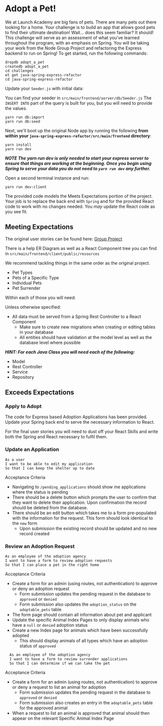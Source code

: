 # Adopt a Pet!

We at Launch Academy are big fans of pets. There are many pets out there looking for a home. Your challenge is to build an app that allows good pets to find their ultimate destination! Wait... does this seem familiar? It should! This challenge will serve as an assessment of what you've learned throughout the program, with an emphasis on Spring. You will be taking your work from the Node Group Project and refactoring the Express backend to run on Spring! To get started, run the following commands:

```no-highlight
dropdb adopt_a_pet
createdb adopt_a_pet
cd challenges
et get java-spring-express-refactor
cd java-spring-express-refactor
```

Update your `Seeder.js` with initial data:

You can find your seeder in `src/main/frontend/server/db/Seeder.js`
The `INSERT INTO` part of the query is built for you, but you will need to provide the values.

```no-highlight
yarn run db:import
yarn run db:seed
```

Next, we'll boot up the original Node app by running the following **from within your `java-spring-express-refactor/src/main/frontend` directory**:


```no-highlight
yarn install
yarn run dev
```

***NOTE The yarn run dev is only needed to start your express server to ensure that things are working at the beginning. Once you begin using Spring to serve your data you do not need to `yarn run dev` any further.***

Open a second terminal instance and run:

```no-highlight
yarn run dev:client
```

The provided code models the Meets Expectations portion of the project. Your job is to replace the back end with `Spring` and for the provided React code to work with no changes needed.
You _may_ update the React code as you see fit.


## Meeting Expectations

The original user stories can be found here:
[Group Project](https://learn.launchacademy.com/teams/boston-apprenti-4/curricula/apprenti-4/lesson_groups/week_10:_node_group_project/lessons/node-group-project)

There is a help ER Diagram as well as a React Component tree you can find in `src/main/frontend/client/public/resources`

We recommend tackling things in the same order as the original project.

* Pet Types
* Pets of a Specific Type
* Individual Pets
* Pet Surrender


Within each of those you will need:

Unless otherwise specified:
- All data must be served from a Spring Rest Controller to a React Component
  - Make sure to create new migrations when creating or editing tables in your database
  - All entities should have validation at the model level as well as the database level where possible

**_HINT: For each Java Class you will need each of the following:_**

- Model
- Rest Controller
- Service
- Repository


## Exceeds Expectations

### Apply to Adopt

The code for Express based Adoption Applications has been provided. Update your Spring back end to serve the necessary information to React.

For the final user stories you will need to dust off your React Skills and write both the Spring and React necessary to fulfil them.

### Update an Application

```no-highlight
As a user
I want to be able to edit my application
So that I can keep the shelter up to date
```

Acceptance Criteria

- Navigating to `/pending_applications` should show me applications where the status is pending
- There should be a delete button which prompts the user to confirm that they want to delete their application. Upon confirmation the record should be deleted from the database.
- There should be an edit button which takes me to a form pre-populated with the information for the request. This form should look identical to the `new` form
  - Upon submission the existing record should be updated and no new record created

### Review an Adoption Request

```no-highlight
As an employee of the adoption agency
I want to have a form to review adoption requests
So that I can place a pet in the right home
```

Acceptance Criteria

- Create a form for an admin (using routes, not authentication) to approve or deny an adoption request
  - Form submission updates the pending request in the database to `approved` or `denied`
  - Form submission also updates the `adoption_status` on the `adoptable_pets` table
- The form page should contain all information about pet and applicant
- Update the specific Animal Index Pages to only display animals who have a `null` or `denied` adoption status
- Create a new Index page for animals which have been successfully adopted
  - This should display animals of all types which have an adoption status of `approved`

```no-highlight
  As an employee of the adoption agency
  I want to have a form to review surrender applications
  So that I can determine if we can take the pet
```

Acceptance Criteria

- Create a form for an admin (using routes, not authentication) to approve or deny a request to list an animal for adoption
  - Form submission updates the pending request in the database to `approved` or `denied`
  - Form submission also creates an entry in the `adoptable_pets` table for the approved animal
- When a request to list an animal is approved that animal should then appear on the relevant Specific Animal Index Page
